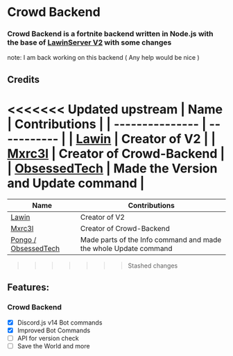 # Crowd Backend
### Crowd Backend is a fortnite backend written in Node.js with the base of [LawinServer V2](https://github.com/Lawin0129/LawinServerV2) with some changes

note: I am back working on this backend ( Any help would be nice )

## Credits
<<<<<<< Updated upstream
| Name | Contributions |
| --------------- | ----------- |
| [Lawin](https://github.com/Lawin0129) | Creator of V2 |
| [Mxrc3l](https://github.com/Akadi5) | Creator of Crowd-Backend |
| [ObsessedTech](https://github.com/endlessalpacaYT/Backend-S12) | Made the Version and Update command |
=======
| Name | Contributions                                                    |
| --------------- |------------------------------------------------------------------|
| [Lawin](https://github.com/Lawin0129) | Creator of V2                                                    |
| [Mxrc3l](https://github.com/Akadi5) | Creator of Crowd-Backend                                         |
| [Pongo / ObsessedTech](https://github.com/endlessalpacaYT/Backend-S12) | Made parts of the Info command and made the whole Update command |
>>>>>>> Stashed changes


## Features:

### Crowd Backend
- [x] Discord.js v14 Bot commands
- [x] Improved Bot Commands
- [ ] API for version check
- [ ] Save the World
and more   
